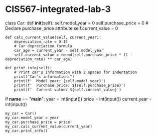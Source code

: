 # CIS567-integrated-lab-3

class Car:
    def __init__(self):
        self.model_year = 0
        self.purchase_price = 0  # Declare purchase_price attribute
        self.current_value = 0

    def calc_current_value(self, current_year):
        depreciation_rate = 0.15
        # Car depreciation formula
        car_age = current_year - self.model_year
        self.current_value = round(self.purchase_price * (1 - depreciation_rate) ** car_age)

    def print_info(self):
        # Print car's information with 2 spaces for indentation
        print("Car's information:")
        print(f'  Model year: {self.model_year}')
        print(f'  Purchase price: ${self.purchase_price}')
        print(f'  Current value: ${self.current_value}')


if __name__ == "__main__":
    year = int(input())
    price = int(input())
    current_year = int(input())

    my_car = Car()
    my_car.model_year = year
    my_car.purchase_price = price
    my_car.calc_current_value(current_year)
    my_car.print_info()
